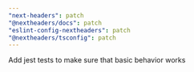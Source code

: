 ```yaml
---
"next-headers": patch
"@nextheaders/docs": patch
"eslint-config-nextheaders": patch
"@nextheaders/tsconfig": patch
---
```


Add jest tests to make sure that basic behavior works
